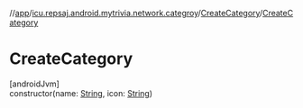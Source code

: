 //[app](../../../index.md)/[icu.repsaj.android.mytrivia.network.categroy](../index.md)/[CreateCategory](index.md)/[CreateCategory](-create-category.md)

# CreateCategory

[androidJvm]\
constructor(name: [String](https://kotlinlang.org/api/latest/jvm/stdlib/kotlin/-string/index.html),
icon: [String](https://kotlinlang.org/api/latest/jvm/stdlib/kotlin/-string/index.html))
